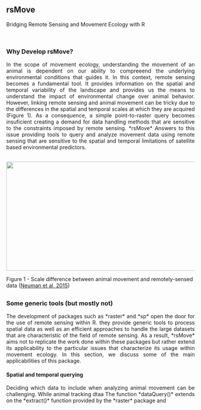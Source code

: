 ## rsMove
Bridging Remote Sensing and Movement Ecology with R

<br>

### Why Develop rsMove?
<p align="justify">
In the scope of movement ecology, understanding the movement of an animal is dependent on our ability to compreeend the underlying environmental conditions that guides it. In this context, remote sensing becomes a fundamental tool. It provides information on the spatial and temporal variability of the landscape and provides us the means to understand the impact of environmental change over animal behavior. However, linking remote sensing and animal movement can be tricky due to the differences in the spatial and temporal scales at which they are acquired (Figure 1). As a consequence, a simple point-to-raster query becomes insuficient creating a demand for data handling methods that are sensitive to the constraints imposed by remote sensing. *rsMove* Answers to this issue providing tools to query and analyze movement data using remote sensing that are sensitive to the spatial and temporal limitations of satellite based environmental predictors.
</p>

##

<p align="center">
  <img width="566" height="291" src="http://media.springernature.com/full/springer-static/image/art%3A10.1186%2Fs40462-015-0036-7/MediaObjects/40462_2015_36_Fig1_HTML.gif">
</p>

Figure 1 - Scale difference between animal movement and remotely-sensed data ([Neuman et al, 2015](https://movementecologyjournal.biomedcentral.com/articles/10.1186/s40462-015-0036-7))

##

### Some generic tools (but mostly not)
<p align="justify">
The development of packages such as *raster* and *sp* open the door for the use of remote sensing within R. they provide generic tools to process spatial data as well as an efficient approaches to handle the large datasets that are characteristic of the field of remote sensing. As a result, *rsMove* aims not to replicate the work done within these packages but rather extend its applicability to the particular issues that characterize its usage within movement ecology. In this section, we discuss some of the main applicabilities of this package.
</p>

#### Spatial and temporal querying
<p align="justify">
Deciding which data to include when analyzing animal movement can be challenging. While animal tracking dtaa The function *dataQuery()* extends on the *extract()* function provided by the *raster* package and 
</p>
